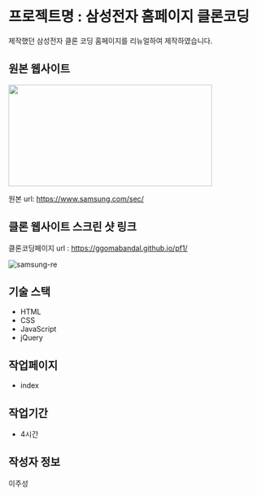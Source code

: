 # 프로젝트명 : 삼성전자 홈페이지 클론코딩
제작했던 삼성전자 클론 코딩 홈페이지를 리뉴얼하여 제작하였습니다.

## 원본 웹사이트
<img src="https://github.com/Ggomabandal/pf1/assets/142555219/1d905fd4-71ad-4d92-84b1-1b1c36ba5c45.png" width="400" height="200"/>

원본 url: https://www.samsung.com/sec/

## 클론 웹사이트 스크린 샷 링크
클론코딩페이지 url : https://ggomabandal.github.io/pf1/

![samsung-re](https://github.com/Ggomabandal/pf2/assets/142555219/e3553f21-07be-474c-a240-c1e17fc13286)


## 기술 스택
- HTML
- CSS
- JavaScript
- jQuery

## 작업페이지
- index

## 작업기간
- 4시간

## 작성자 정보
이주성
